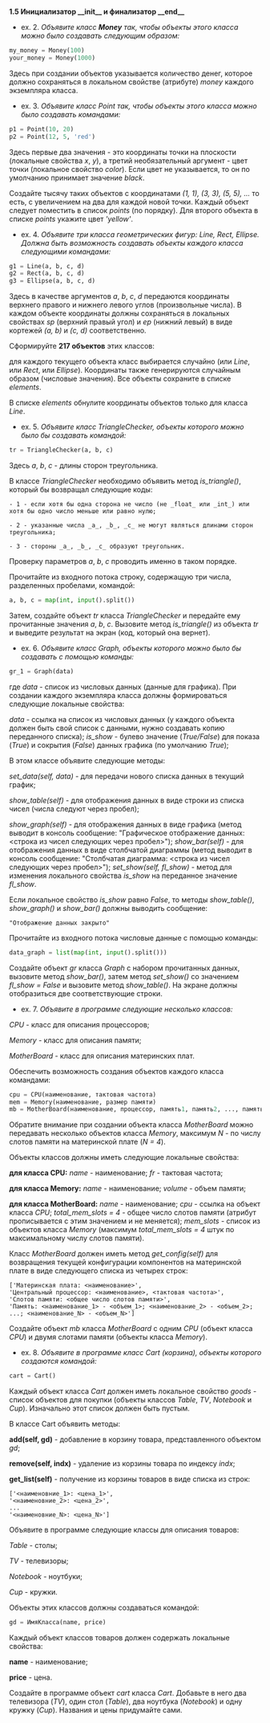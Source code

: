 **1.5 Инициализатор \_\_init\_\_ и финализатор \_\_end\_\_**
- ex. 2. _Объявите класс __Money__ так, чтобы объекты этого класса можно было создавать следующим образом:_
```python
my_money = Money(100)
your_money = Money(1000)
```

Здесь при создании объектов указывается количество денег, которое должно сохраняться в локальном свойстве (атрибуте) _money_ каждого экземпляра класса.

- ex. 3. _Объявите класс Point так, чтобы объекты этого класса можно было создавать командами:_
```python
p1 = Point(10, 20)
p2 = Point(12, 5, 'red')
```

Здесь первые два значения - это координаты точки на плоскости (локальные свойства _x_, _y_), а третий необязательный аргумент - цвет точки (локальное свойство _color_). Если цвет не указывается, то он по умолчанию принимает значение _black_.

Создайте тысячу таких объектов с координатами _(1, 1), (3, 3), (5, 5), ..._ то есть, с увеличением на два для каждой новой точки. Каждый объект следует поместить в список _points_ (по порядку). Для второго объекта в списке _points_ укажите цвет _'yellow'_.

- ex. 4. _Объявите три класса геометрических фигур: Line, Rect, Ellipse. Должна быть возможность создавать объекты каждого класса следующими командами:_
```python
g1 = Line(a, b, c, d)
g2 = Rect(a, b, c, d)
g3 = Ellipse(a, b, c, d)
```

Здесь в качестве аргументов _a_, _b_, _c_, _d_ передаются координаты верхнего правого и нижнего левого углов (произвольные числа). В каждом объекте координаты должны сохраняться в локальных свойствах _sp_ (верхний правый угол) и _ep_ (нижний левый) в виде кортежей _(a, b)_ и _(c, d)_ соответственно.

Сформируйте __217 объектов__ этих классов:

для каждого текущего объекта класс выбирается случайно (или _Line_, или _Rect_, или _Ellipse_). Координаты также генерируются случайным образом (числовые значения). Все объекты сохраните в списке _elements_.

В списке _elements_ обнулите координаты объектов только для класса _Line_.

- ex. 5. _Объявите класс TriangleChecker, объекты которого можно было бы создавать командой:_
```python
tr = TriangleChecker(a, b, c)
```

Здесь _a_, _b_, _c_ - длины сторон треугольника.

В классе _TriangleChecker_ необходимо объявить метод _is_triangle()_, который бы возвращал следующие коды:

    - 1 - если хотя бы одна сторона не число (не _float_ или _int_) или хотя бы одно число меньше или равно нулю;

    - 2 - указанные числа _a_, _b_, _c_ не могут являться длинами сторон треугольника;

    - 3 - стороны _a_, _b_, _c_ образуют треугольник.

Проверку параметров _a_, _b_, _c_ проводить именно в таком порядке.

Прочитайте из входного потока строку, содержащую три числа, разделенных пробелами, командой:
```python
a, b, c = map(int, input().split())
```

Затем, создайте объект _tr_ класса _TriangleChecker_ и передайте ему прочитанные значения _a_, _b_, _c_. Вызовите метод _is_triangle()_ из объекта _tr_ и выведите результат на экран (код, который она вернет).

- ex. 6. _Объявите класс Graph, объекты которого можно было бы создавать с помощью команды:_
```python
gr_1 = Graph(data)
```

где _data_ - список из числовых данных (данные для графика). При создании каждого экземпляра класса должны формироваться следующие локальные свойства:

_data_ - ссылка на список из числовых данных (у каждого объекта должен быть свой список с данными, нужно создавать копию переданного списка);
_is_show_ - булево значение (_True/False_) для показа (_True_) и сокрытия (_False_) данных графика (по умолчанию _True_);

В этом классе объявите следующие методы:

_set_data(self, data)_ - для передачи нового списка данных в текущий график;

_show_table(self)_ - для отображения данных в виде строки из списка чисел (числа следуют через пробел);

_show_graph(self)_ - для отображения данных в виде графика (метод выводит в консоль сообщение: "Графическое отображение данных: <строка из чисел следующих через пробел>");
_show_bar(self)_ - для отображения данных в виде столбчатой диаграммы (метод выводит в консоль сообщение: "Столбчатая диаграмма: <строка из чисел следующих через пробел>");
_set_show(self, fl_show)_ - метод для изменения локального свойства _is_show_ на переданное значение _fl_show_.

Если локальное свойство _is_show_ равно _False_, то методы _show_table()_, _show_graph()_ и _show_bar()_ должны выводить сообщение:

```
"Отображение данных закрыто"
```
Прочитайте из входного потока числовые данные с помощью команды:
```python
data_graph = list(map(int, input().split()))
```

Создайте объект _gr_ класса _Graph_ с набором прочитанных данных, вызовите метод _show_bar()_, затем метод _set_show()_ со значением _fl_show = False_ и вызовите метод _show_table()_. На экране должны отобразиться две соответствующие строки.

- ex. 7. _Объявите в программе следующие несколько классов:_

_CPU_ - класс для описания процессоров;

_Memory_ - класс для описания памяти;

_MotherBoard_ - класс для описания материнских плат.


Обеспечить возможность создания объектов каждого класса командами:
```python
cpu = CPU(наименование, тактовая частота)
mem = Memory(наименование, размер памяти)
mb = MotherBoard(наименование, процессор, память1, память2, ..., памятьN)
```
Обратите внимание при создании объекта класса _MotherBoard_ можно передавать несколько объектов класса _Memory_, максимум _N_ - по числу слотов памяти на материнской плате (_N = 4_).

Объекты классов должны иметь следующие локальные свойства:

**для класса CPU:** _name_ - наименование; _fr_ - тактовая частота;

**для класса Memory:** _name_ - наименование; _volume_ - объем памяти;

**для класса MotherBoard:** _name_ - наименование; _cpu_ - ссылка на объект класса _CPU_; _total_mem_slots = 4_ - общее число слотов памяти (атрибут прописывается с этим значением и не меняется); _mem_slots_ - список из объектов класса _Memory_ (максимум _total_mem_slots = 4_ штук по максимальному числу слотов памяти).

Класс _MotherBoard_ должен иметь метод _get_config(self)_ для возвращения текущей конфигурации компонентов на материнской плате в виде следующего списка из четырех строк:
```
['Материнская плата: <наименование>',
'Центральный процессор: <наименование>, <тактовая частота>',
'Слотов памяти: <общее число слотов памяти>',
'Память: <наименование_1> - <объем_1>; <наименование_2> - <объем_2>; ...; <наименование_N> - <объем_N>']
```
Создайте объект _mb_ класса _MotherBoard_ с одним _CPU_ (объект класса _CPU_) и двумя слотами памяти (объекты класса _Memory_).

- ex. 8. _Объявите в программе класс Cart (корзина), объекты которого создаются командой:_

```python
cart = Cart()
```

Каждый объект класса _Cart_ должен иметь локальное свойство _goods_ - список объектов для покупки (объекты классов _Table_, _TV_, _Notebook_ и _Cup_). Изначально этот список должен быть пустым.

В классе Cart объявить методы:

**add(self, gd)** - добавление в корзину товара, представленного объектом _gd_;

**remove(self, indx)** - удаление из корзины товара по индексу _indx_;

**get_list(self)** - получение из корзины товаров в виде списка из строк:

```
['<наименовние_1>: <цена_1>',
'<наименовние_2>: <цена_2>',
...
'<наименовние_N>: <цена_N>']
```

Объявите в программе следующие классы для описания товаров:

_Table_ - столы;

_TV_ - телевизоры;

_Notebook_ - ноутбуки;

_Cup_ - кружки.

Объекты этих классов должны создаваться командой:

```python
gd = ИмяКласса(name, price)
```
Каждый объект классов товаров должен содержать локальные свойства:

**name** - наименование;

**price** - цена.

Создайте в программе объект _cart_ класса _Cart_. Добавьте в него два телевизора (_TV_), один стол (_Table_), два ноутбука (_Notebook_) и одну кружку (_Cup_). Названия и цены придумайте сами.
